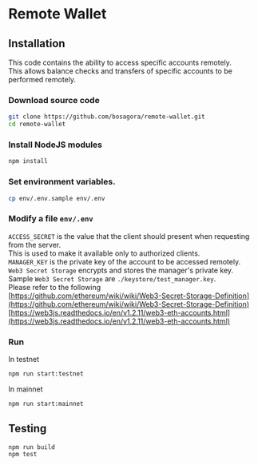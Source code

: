 # Remote Wallet

## Installation

This code contains the ability to access specific accounts remotely.  
This allows balance checks and transfers of specific accounts to be performed remotely.

### Download source code

```bash
git clone https://github.com/bosagora/remote-wallet.git
cd remote-wallet
```

### Install NodeJS modules

```bash
npm install
```

### Set environment variables.

```bash
cp env/.env.sample env/.env
```

### Modify a file `env/.env`

`ACCESS_SECRET` is the value that the client should present when requesting from the server.  
This is used to make it available only to authorized clients.  
`MANAGER_KEY` is the private key of the account to be accessed remotely.  
`Web3 Secret Storage` encrypts and stores the manager's private key.  
Sample `Web3 Secret Storage` are `./keystore/test_manager.key`.  
Please refer to the following  
[https://github.com/ethereum/wiki/wiki/Web3-Secret-Storage-Definition](https://github.com/ethereum/wiki/wiki/Web3-Secret-Storage-Definition)  
[https://web3js.readthedocs.io/en/v1.2.11/web3-eth-accounts.html](https://web3js.readthedocs.io/en/v1.2.11/web3-eth-accounts.html)

### Run

In testnet

```bash
npm run start:testnet
```

In mainnet

```bash
npm run start:mainnet
```

## Testing

```bash
npm run build
npm test
```

